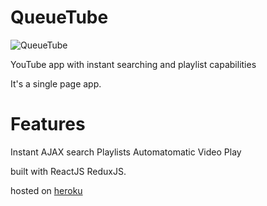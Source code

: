 # QueueTube

![QueueTube](http://i.imgur.com/Hhg7sxS.png)

YouTube app with instant searching and playlist capabilities

It's a single page app. 

# Features 
Instant AJAX search 
Playlists 
Automatomatic Video Play

built with ReactJS ReduxJS.

hosted on [heroku](https://thequeuetube.herokuapp.com/)
